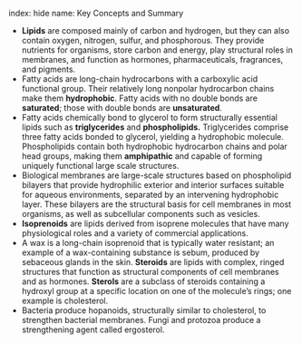 index: hide
name: Key Concepts and Summary

  *  **Lipids** are composed mainly of carbon and hydrogen, but they can also contain oxygen, nitrogen, sulfur, and phosphorous. They provide nutrients for organisms, store carbon and energy, play structural roles in membranes, and function as hormones, pharmaceuticals, fragrances, and pigments.
  * Fatty acids are long-chain hydrocarbons with a carboxylic acid functional group. Their relatively long nonpolar hydrocarbon chains make them  **hydrophobic**. Fatty acids with no double bonds are  **saturated**; those with double bonds are  **unsaturated**.
  * Fatty acids chemically bond to glycerol to form structurally essential lipids such as  **triglycerides** and  **phospholipids.** Triglycerides comprise three fatty acids bonded to glycerol, yielding a hydrophobic molecule. Phospholipids contain both hydrophobic hydrocarbon chains and polar head groups, making them  **amphipathic** and capable of forming uniquely functional large scale structures.
  * Biological membranes are large-scale structures based on phospholipid bilayers that provide hydrophilic exterior and interior surfaces suitable for aqueous environments, separated by an intervening hydrophobic layer. These bilayers are the structural basis for cell membranes in most organisms, as well as subcellular components such as vesicles.
  *  **Isoprenoids** are lipids derived from isoprene molecules that have many physiological roles and a variety of commercial applications.
  * A wax is a long-chain isoprenoid that is typically water resistant; an example of a wax-containing substance is sebum, produced by sebaceous glands in the skin.  **Steroids** are lipids with complex, ringed structures that function as structural components of cell membranes and as hormones.  **Sterols** are a subclass of steroids containing a hydroxyl group at a specific location on one of the molecule’s rings; one example is cholesterol.
  * Bacteria produce hopanoids, structurally similar to cholesterol, to strengthen bacterial membranes. Fungi and protozoa produce a strengthening agent called ergosterol.
